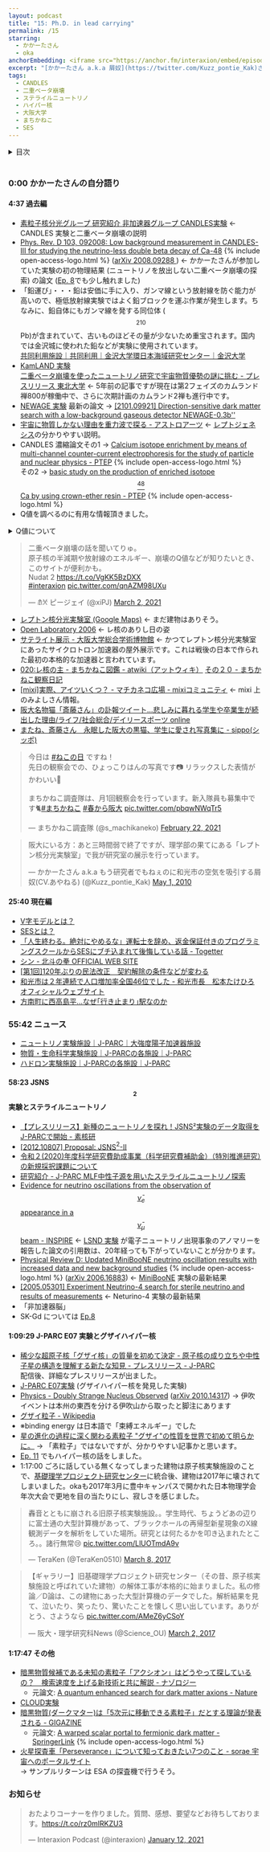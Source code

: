 ```yaml
---
layout: podcast
title: "15: Ph.D. in lead carrying"
permalink: /15
starring:
  - かかーたさん
  - oka
anchorEmbedding: <iframe src="https://anchor.fm/interaxion/embed/episodes/15-Ph-D--in-lead-carrying-er42de" height="102px" width="400px" frameborder="0" scrolling="no"></iframe>
excerpt: "[かかーたさん a.k.a 屑奴](https://twitter.com/Kuzz_pontie_Kak)さんと二重ベータ崩壊、ステライルニュートリノ、グザイハイパー核などについて話しました。[Ep. 16](https://interaxion-podcast.github.io/16) に続きます。"
tags:
  - CANDLES
  - 二重ベータ崩壊
  - ステライルニュートリノ
  - ハイパー核
  - 大阪大学
  - まちかねこ
  - SES
---
```


<details>
<!-- https://github.com/gettalong/kramdown/issues/155#issuecomment-339793629 -->
<summary markdown='span'>目次</summary>
<nav>
  * this unordered seed list will be replaced by toc as unordered list
  {:toc}
<!-- https://stackoverflow.com/a/38419441/11480802 -->
</nav>
</details>
<br>

### 0:00 かかーたさんの自分語り

#### 4:37 過去編

- [素粒子核分光グループ 研究紹介 非加速器グループ CANDLES実験](https://wwwkm.phys.sci.osaka-u.ac.jp/research/r01.html) ← CANDLES 実験と二重ベータ崩壊の説明
- [Phys. Rev. D 103, 092008: Low background measurement in CANDLES-III for studying the neutrino-less double beta decay of Ca-48](https://journals.aps.org/prd/abstract/10.1103/PhysRevD.103.092008) {% include open-access-logo.html %} ([arXiv 2008.09288 ](https://arxiv.org/abs/2008.09288)) ← かかーたさんが参加していた実験の初の物理結果 (ニュートリノを放出しない二重ベータ崩壊の探索) の論文 ([Ep. 8](https://interaxion-podcast.github.io/8)でも少し触れました)
- 「鉛運び」・・・鉛は安価に手に入り、ガンマ線という放射線を防ぐ能力が高いので、極低放射線実験ではよく鉛ブロックを運ぶ作業が発生します。ちなみに、鉛自体にもガンマ線を発する同位体 ( $${}^{210}$$ Pb)が含まれていて、古いものほどその量が少ないため重宝されます。国内では金沢城に使われた鉛などが実験に使用されています。  
[共同利用施設｜共同利用｜金沢大学環日本海域研究センター｜金沢大学](http://www.ki-net.kanazawa-u.ac.jp/coop/facilities/)
- [KamLAND 実験](https://www.awa.tohoku.ac.jp/kamland/?p=645)  
  [二重ベータ崩壊を使ったニュートリノ研究で宇宙物質優勢の謎に挑む - プレスリリース 東北大学](http://www.tohoku.ac.jp/japanese/2016/08/press20160809-01.html) ← 5年前の記事ですが現在は第2フェイズのカムランド禅800が稼働中で、さらに次期計画のカムランド2禅も進行中です。
- [NEWAGE 実験](http://ppwww.phys.sci.kobe-u.ac.jp/~newage/newage_about_j.html) 最新の論文 → [[2101.09921] Direction-sensitive dark matter search with a low-background gaseous detector NEWAGE-0.3b''](https://arxiv.org/abs/2101.09921)
- [宇宙に物質しかない理由を重力波で探る - アストロアーツ](https://www.astroarts.co.jp/article/hl/a/11095_leptogenesis) ← [レプトジェネシス](https://imidas.jp/genre/detail/K-128-0146.html)の分かりやすい説明。
- CANDLES 濃縮論文その1 → [Calcium isotope enrichment by means of multi-channel counter-current electrophoresis for the study of particle and nuclear physics - PTEP](https://academic.oup.com/ptep/article/2015/3/033D03/1586204) {% include open-access-logo.html %}  
その2 → [basic study on the production of enriched isotope $$ {}^{48} $$ Ca by using crown-ether resin - PTEP](https://academic.oup.com/ptep/article/2015/5/053C03/1531823) {% include open-access-logo.html %}
- Q値を調べるのに有用な情報頂きました。  
<details>
<summary markdown='span'>Q値について</summary>
Q値は原子核が何らかの崩壊をするときに放出するエネルギーの量です。ニュートリノを放出しない二重ベータ崩壊の場合、ニュートリノがエネルギーを持ち逃げすることがないため、放出される2個の電子のエネルギーの和が、Q値になります。なお、自然界に多く存在するガンマ線源のうち最大のエネルギーを持つものは Tl-208 の2.6 MeV なので、4.3 MeV よりも小さく邪魔にならないのですが、 CANDLES の場合は中性子捕獲に起因するガンマ線が問題になっています。 cf. [The energy calibration system for CANDLES using (n,γ) reaction - ScienceDirect](https://www.sciencedirect.com/science/article/abs/pii/S0168900220311244?via%3Dihub) ([arXiv 2003.13404](https://arxiv.org/abs/2003.13404))
</details>

<blockquote class="twitter-tweet tw-align-center"><p lang="ja" dir="ltr">二重ベータ崩壊の話を聞いてりゅ。<br>原子核の半減期や放射線のエネルギー、崩壊のQ値などが知りたいとき、このサイトが便利かも。<br>Nudat 2 <a href="https://t.co/VgKK5BzDXX">https://t.co/VgKK5BzDXX</a><br> <a href="https://twitter.com/hashtag/interaxion?src=hash&amp;ref_src=twsrc%5Etfw">#interaxion</a> <a href="https://t.co/qnAZM98UXu">pic.twitter.com/qnAZM98UXu</a></p>&mdash; 𐀠𐀋 ピージェイ (@xiPJ) <a href="https://twitter.com/xiPJ/status/1366731081869795328?ref_src=twsrc%5Etfw">March 2, 2021</a>
</blockquote> <script async src="https://platform.twitter.com/widgets.js" charset="utf-8"></script>

- [レプトン核分光実験室 (Google Maps)](https://goo.gl/maps/n1iErbWjATGLvrtFA) ← まだ建物はありそう。
- [Open Laboratory 2006](https://wwwkm.phys.sci.osaka-u.ac.jp/openlab/open06/index.html) ← レ核のありし日の姿
- [サテライト展示 - 大阪大学総合学術博物館](https://www.museum.osaka-u.ac.jp/feature/satellite/) ← かつてレプトン核分光実験室にあったサイクロトロン加速器の屋外展示です。これは戦後の日本で作られた最初の本格的な加速器と言われています。
- [020:レ核の主 - まちかねこ図鑑 - atwiki（アットウィキ）](https://w.atwiki.jp/machikaneko/pages/33.html) [その２０ - まちかねこ観察日記](https://blog.goo.ne.jp/tsumuji-chawchaw/e/8cde04c1f37ccda05cef7f8ad14ba461)
- [[mixi]実際、アイツいくつ？ - マチカネコ広場 - mixiコミュニティ](https://mixi.jp/view_bbs.pl?comm_id=3677953&id=35096209) ← mixi 上のみよしさん情報。
- [阪大名物猫「斎藤さん」の訃報ツイート…悲しみに暮れる学生や卒業生が続出した理由/ライフ/社会総合/デイリースポーツ online](https://www.daily.co.jp/society/life/2019/06/14/0012426264.shtml)
- [またね、斎藤さん　永眠した阪大の黒猫、学生に愛され写真集に - sippo(シッポ)](https://sippo.asahi.com/article/12892249)

<blockquote class="twitter-tweet tw-align-center"><p lang="ja" dir="ltr">今日は <a href="https://twitter.com/hashtag/%E3%81%AD%E3%81%93%E3%81%AE%E6%97%A5?src=hash&amp;ref_src=twsrc%5Etfw">#ねこの日</a> ですね！<br>先日の観察会での、ひょっこりはんの写真です📷 リラックスした表情がかわいい🥰<br><br>まちかねこ調査隊は、月1回観察会を行っています。新入隊員も募集中です🐈<a href="https://twitter.com/hashtag/%E3%81%BE%E3%81%A1%E3%81%8B%E3%81%AD%E3%81%93?src=hash&amp;ref_src=twsrc%5Etfw">#まちかねこ</a> <a href="https://twitter.com/hashtag/%E6%98%A5%E3%81%8B%E3%82%89%E9%98%AA%E5%A4%A7?src=hash&amp;ref_src=twsrc%5Etfw">#春から阪大</a> <a href="https://t.co/pbqwNWqTr5">pic.twitter.com/pbqwNWqTr5</a></p>&mdash; まちかねこ調査隊 (@s_machikaneko) <a href="https://twitter.com/s_machikaneko/status/1363807688191139845?ref_src=twsrc%5Etfw">February 22, 2021</a>
</blockquote> <script async src="https://platform.twitter.com/widgets.js" charset="utf-8"></script>

<blockquote class="twitter-tweet tw-align-center"><p lang="ja" dir="ltr">阪大にいる方：あと三時間弱で終了ですが、理学部の果てにある「レプトン核分光実験室」で我が研究室の展示を行っています。</p>&mdash; かかーたさん a.k.a もう研究者でもねぇのに和光市の空気を吸引する屑奴(CV.あやねる) (@Kuzz_pontie_Kak) <a href="https://twitter.com/Kuzz_pontie_Kak/status/13169979418?ref_src=twsrc%5Etfw">May 1, 2010</a>
</blockquote> <script async src="https://platform.twitter.com/widgets.js" charset="utf-8"></script>

#### 25:40 現在編

- [V字モデルとは？](https://webrage.jp/techblog/v_shaped_mode/)
- [SESとは？](https://tech-camp.in/note/pickup/94153/)
- [「人生終わる。絶対にやめるな」運転士を辞め、返金保証付きのプログラミングスクールからSESにブチ込まれて後悔している話 - Togetter](https://togetter.com/li/1647611)
- [シン - 北斗の拳 OFFICIAL WEB SITE](http://www.hokuto-no-ken.jp/hokuto_archives/shin)
- [[第1回]120年ぶりの民法改正　契約解除の条件などが変わる](https://xtech.nikkei.com/it/atcl/ncd/17/080800041/)
- [和光市は２年連続で人口増加率全国46位でした - 和光市長　松本たけひろ オフィシャルウェブサイト](https://ameblo.jp/takeyan/entry-12632636209.html)
- [方南町に西高島平…なぜ｢行き止まり｣駅なのか](https://toyokeizai.net/articles/-/406615)

### 55:42 ニュース

- [ニュートリノ実験施設｜J-PARC｜大強度陽子加速器施設](https://j-parc.jp/Neutrino/ja/index.html)
- [物質・生命科学実験施設｜J-PARCの各施設｜J-PARC](https://j-parc.jp/MatLife/ja/index.html)
- [ハドロン実験施設｜J-PARCの各施設｜J-PARC](https://j-parc.jp/Hadron/ja/index.html)

#### 58:23 JSNS $$^2$$ 実験とステライルニュートリノ

- [【プレスリリース】新種のニュートリノを探れ！JSNS²実験のデータ取得をJ-PARCで開始 - 素核研](https://www2.kek.jp/ipns/ja/release/20210209/)
- [[2012.10807] Proposal: JSNS$^2$-II](https://arxiv.org/abs/2012.10807)
- [令和２(2020)年度科学研究費助成事業（科学研究費補助金）（特別推進研究）の新規採択課題について](https://www.jsps.go.jp/j-grantsinaid/25_tokusui/kadai_shinki02.html)
- [研究紹介 - J-PARC MLF中性子源を用いたステライルニュートリノ探索](https://research.kek.jp/group/mlfnu/research.html)
- [Evidence for neutrino oscillations from the observation of $$\bar{\nu}_e$$ appearance in a $$\bar{\nu}_\mu$$ beam - INSPIRE](https://inspirehep.net/literature/555937) ← [LSND 実験](https://en.wikipedia.org/wiki/Liquid_Scintillator_Neutrino_Detector) が電子ニュートリノ出現事象のアノマリーを報告した論文の引用数は、20年経っても下がっていないことが分かります。
- [Physical Review D: Updated MiniBooNE neutrino oscillation results with increased data and new background studies](https://journals.aps.org/prd/accepted/ec075Q15Leb1f92d44844be6f9830c150ce20feb0) {% include open-access-logo.html %} ([arXiv 2006.16883](https://arxiv.org/abs/2006.16883)) ← [MiniBooNE](https://www-boone.fnal.gov/) 実験の最新結果
- [[2005.05301] Experiment Neutrino-4 search for sterile neutrino and results of measurements](https://arxiv.org/abs/2005.05301) ← Neturino-4 実験の最新結果
- 「非加速器脳」
- SK-Gd については [Ep.8](https://interaxion-podcast.github.io/8)

#### 1:09:29 J-PARC E07 実験とグザイハイパー核

- [稀少な超原子核「グザイ核」の質量を初めて決定 - 原子核の成り立ちや中性子星の構造を理解する新たな知見 - プレスリリース - J-PARC](https://j-parc.jp/c/press-release/2021/03/02000661.html)  
配信後、詳細なプレスリリースが出ました。
- [J-PARC E07実験](https://www1.gifu-u.ac.jp/~physics/Nakazawa/e07) (グザイハイパー核を発見した実験)
- [Physics - Doubly Strange Nucleus Observed](https://physics.aps.org/articles/v14/s15) ([arXiv 2010.14317](https://arxiv.org/abs/2010.14317)) → 伊吹イベントは本州の東西を分ける伊吹山から取ったと脚注にあります
- [グザイ粒子 - Wikipedia](https://ja.wikipedia.org/wiki/%E3%82%B0%E3%82%B6%E3%82%A4%E7%B2%92%E5%AD%90)
- ※binding energy は日本語で「束縛エネルギー」でした
- [星の進化の過程に深く関わる素粒子 "グザイ"の性質を世界で初めて明らかに。](https://www.gifu-u.ac.jp/about/publication/g_lec/field/31_nakazawa.html) → 「素粒子」ではないですが、分かりやすい記事かと思います。
- [Ep. 11](https://interaxion-podcast.github.io/11) でもハイパー核の話をしました。
- 1:17:00 ごろに話している無くなってしまった建物は原子核実験施設のことで、[基礎理学プロジェクト研究センター](https://www.sci.osaka-u.ac.jp/ja/institute/basicscienceproject/)に統合後、建物は2017年に壊されてしまいました。okaも2017年3月に豊中キャンパスで開かれた日本物理学会年次大会で更地を目の当たりにし、寂しさを感じました。

<blockquote class="twitter-tweet tw-align-center"><p lang="ja" dir="ltr">轟音とともに崩される旧原子核実験施設。。学生時代、ちょうどあの辺りに富士通の大型計算機があって、ブラックホールの再帰型新星現象のX線観測データを解析をしていた場所。研究とは何たるかを叩き込まれたところ。。諸行無常😢 <a href="https://t.co/LlUOTmdA9v">pic.twitter.com/LlUOTmdA9v</a></p>&mdash; TeraKen (@TeraKen0510) <a href="https://twitter.com/TeraKen0510/status/839275680986648576?ref_src=twsrc%5Etfw">March 8, 2017</a>
</blockquote> <script async src="https://platform.twitter.com/widgets.js" charset="utf-8"></script>

<blockquote class="twitter-tweet tw-align-center"><p lang="ja" dir="ltr">【ギャラリー】旧基礎理学プロジェクト研究センター（その昔、原子核実験施設と呼ばれていた建物）の解体工事が本格的に始まりました。私の修論／D論は、この建物にあった大型計算機のデータでした。解析結果を見て、泣いたり、笑ったり、驚いたことを懐しく思い出しています。ありがとう、さようなら <a href="https://t.co/AMeZ6yCSoY">pic.twitter.com/AMeZ6yCSoY</a></p>&mdash; 阪大・理学研究科News (@Science_OU) <a href="https://twitter.com/Science_OU/status/837181998653288448?ref_src=twsrc%5Etfw">March 2, 2017</a>
</blockquote> <script async src="https://platform.twitter.com/widgets.js" charset="utf-8"></script>

#### 1:17:47 その他

- [暗黒物質候補である未知の素粒子「アクシオン」はどうやって探しているの？　検索速度を上げる新技術と共に解説 - ナゾロジー](https://nazology.net/archives/82871)
  - 元論文: [A quantum enhanced search for dark matter axions - Nature](https://www.nature.com/articles/s41586-021-03226-7)
- [CLOUD実験](https://home.cern/news/news/experiments/cloud-cern-reveals-role-iodine-acids-atmospheric-aerosol-formation)
- [暗黒物質(ダークマター)は「5次元に移動できる素粒子」だとする理論が発表される - GIGAZINE](https://gigazine.net/news/20210215-dark-matter-fifth-dimension/)
  - 元論文: [A warped scalar portal to fermionic dark matter - SpringerLink](https://link.springer.com/article/10.1140/epjc/s10052-021-08851-0) {% include open-access-logo.html %}
- [火星探査車「Perseverance」について知っておきたい7つのこと - sorae 宇宙へのポータルサイト](https://sorae.info/space/20210221-perseverance.html)  
→ サンプルリターンは ESA の探査機で行うそう。

### お知らせ

<blockquote class="twitter-tweet tw-align-center"><p lang="ja" dir="ltr">おたよりコーナーを作りました。質問、感想、要望などお待ちしております。<a href="https://t.co/rz0mlRKZU3">https://t.co/rz0mlRKZU3</a></p>&mdash; Interaxion Podcast (@interaxion) <a href="https://twitter.com/interaxion/status/1348936492488421378?ref_src=twsrc%5Etfw">January 12, 2021</a>
</blockquote> <script async src="https://platform.twitter.com/widgets.js" charset="utf-8"></script>
